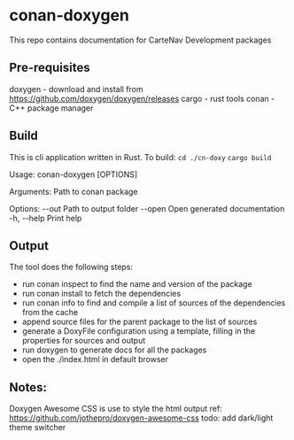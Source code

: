 # conan-doxygen
This repo contains documentation for CarteNav Development packages

## Pre-requisites
doxygen - download and install from https://github.com/doxygen/doxygen/releases
cargo - rust tools
conan - C++ package manager

## Build
This is cli application written in Rust. To build:
`cd ./cn-doxy`
`cargo build`

Usage: conan-doxygen [OPTIONS] <SRC>

Arguments:
  <SRC>       Path to conan package

Options:
  --out <OUT>  Path to output folder
  --open       Open generated documentation
  -h, --help   Print help

## Output
The tool does the following steps:
- run conan inspect to find the name and version of the package
- run conan install to fetch the dependencies
- run conan info to find and compile a list of sources of the dependencies from the cache
- append source files for the parent package to the list of sources
- generate a DoxyFile configuration using a template, filling in the properties for sources and output
- run doxygen to generate docs for all the packages
- open the ./index.html in default browser

## Notes:
Doxygen Awesome CSS is use to style the html output
ref: https://github.com/jothepro/doxygen-awesome-css
todo: add dark/light theme switcher
